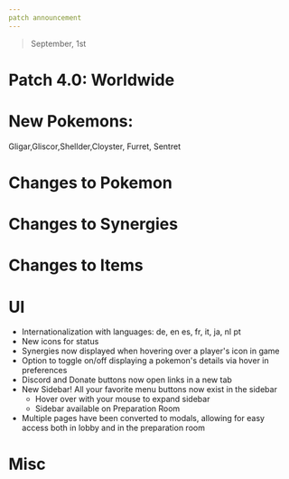 ```yaml
---
patch announcement
---
```


> September, 1st

# Patch 4.0: Worldwide

# New Pokemons:

Gligar,Gliscor,Shellder,Cloyster, Furret, Sentret

# Changes to Pokemon

# Changes to Synergies

# Changes to Items

# UI

- Internationalization with languages: de, en es, fr, it, ja, nl pt
- New icons for status
- Synergies now displayed when hovering over a player's icon in game
- Option to toggle on/off displaying a pokemon's details via hover in preferences
- Discord and Donate buttons now open links in a new tab
- New Sidebar! All your favorite menu buttons now exist in the sidebar
  - Hover over with your mouse to expand sidebar
  - Sidebar available on Preparation Room
- Multiple pages have been converted to modals, allowing for easy access both in lobby and in the preparation room

# Misc
